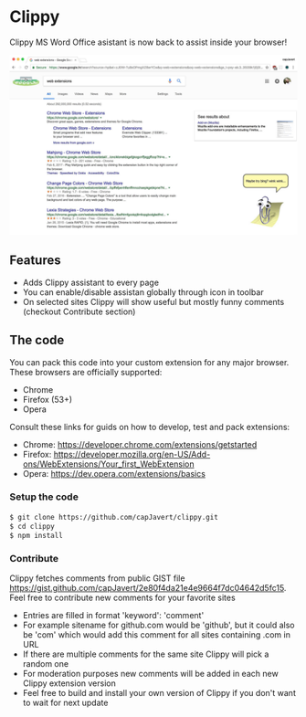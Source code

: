 # Clippy
Clippy MS Word Office asistant is now back to assist inside your browser!

![alt text](https://github.com/capJavert/clippy/raw/master/src/assets/img/screenshots/clippy-google.jpg "Clippy in action!")

## Features
- Adds Clippy assistant to every page
- You can enable/disable assistan globally through icon in toolbar
- On selected sites Clippy will show useful but mostly funny comments (checkout Contribute section)

## The code
You can pack this code into your custom extension for any major browser. These browsers are officially supported:
- Chrome
- Firefox (53+)
- Opera

Consult these links for guids on how to develop, test and pack extensions:
- Chrome: https://developer.chrome.com/extensions/getstarted
- Firefox: https://developer.mozilla.org/en-US/Add-ons/WebExtensions/Your_first_WebExtension
- Opera: https://dev.opera.com/extensions/basics

### Setup the code
```
$ git clone https://github.com/capJavert/clippy.git
$ cd clippy
$ npm install
```

### Contribute
Clippy fetches comments from public GIST file https://gist.github.com/capJavert/2e80f4da21e4e9664f7dc04642d5fc15. Feel free to contribute new comments for your favorite sites
- Entries are filled in format 'keyword': 'comment'
- For example sitename for github.com would be 'github', but it could also be 'com' which would add this comment for all sites containing .com in URL
- If there are multiple comments for the same site Clippy will pick a random one
- For moderation purposes new comments will be added in each new Clippy extension version
- Feel free to build and install your own version of Clippy if you don't want to wait for next update
